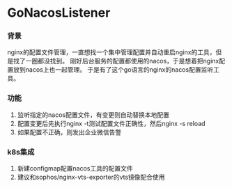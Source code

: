 # GoNacosListener

### 背景
nginx的配置文件管理，一直想找一个集中管理配置并自动重启nginx的工具，但是找了一圈都没找到。
刚好后台服务的配置都使用的nacos，于是想着把nginx配置放到nacos上也一起管理。
于是有了这个go语言的nginx的nacos配置监听工具。

### 功能
1. 监听指定的nacos配置文件，有变更则自动替换本地配置
2. 配置变更后先执行nginx -t测试配置文件正确性，然后nginx -s reload
3. 如果配置不正确，则发出企业微信告警

### k8s集成
1. 新建configmap配置nacos工具的配置文件
2. 建议和sophos/nginx-vts-exporter的vts镜像配合使用